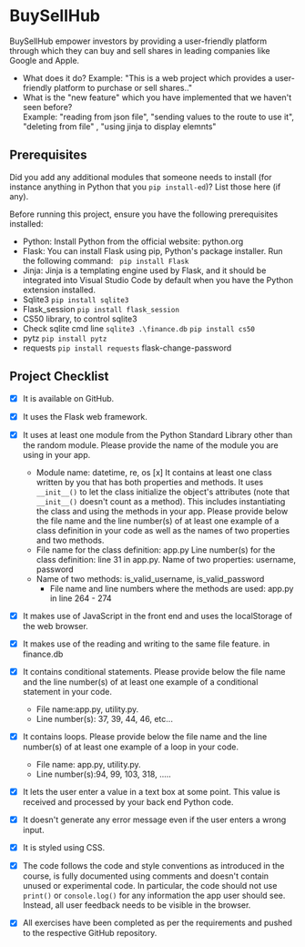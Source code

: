 # BuySellHub
BuySellHub empower investors by providing a user-friendly platform through which they can buy and sell shares in leading companies like Google and Apple.
 - What does it do? 
   Example: "This is a web project which provides a user-friendly platform to purchase or sell shares.."
- What is the "new feature" which you have implemented that we haven't seen before?  
  Example: "reading from json file",  "sending values to the route to use it", "deleting from file" , "using jinja to display elemnts"


## Prerequisites
Did you add any additional modules that someone needs to install (for instance anything in Python that you `pip install-ed`)? 
List those here (if any).

Before running this project, ensure you have the following prerequisites installed:

- Python: Install Python from the official website: python.org
- Flask: You can install Flask using pip, Python's package installer. Run the following command:
` pip install Flask`
- Jinja: Jinja is a templating engine used by Flask, and it should be integrated into Visual Studio Code by default when you have the Python extension installed.
- Sqlite3 
`pip install sqlite3`
- Flask_session
`pip install flask_session`
- CS50 library, to control sqlite3
- Check sqlite cmd line `sqlite3 .\finance.db`
`pip install cs50`
- pytz
`pip install pytz`
- requests 
`pip install requests`
flask-change-password

## Project Checklist
- [x] It is available on GitHub.
- [x] It uses the Flask web framework.
- [x] It uses at least one module from the Python Standard Library other than the random module.
  Please provide the name of the module you are using in your app. 
  - Module name: datetime, re, os
  [x] It contains at least one class written by you that has both properties and methods. It uses `__init__()` to let the class initialize the object's attributes (note that  `__init__()` doesn't count as a method). This includes instantiating the class and using the methods in your app. Please provide below the file name and the line number(s) of at least one example of a class definition in your code as well as the names of two properties and two methods.
  - File name for the class definition: app.py
   Line number(s) for the class definition: line 31 in app.py.
    Name of two properties: username, password
  - Name of two methods: is_valid_username, is_valid_password
    - File name and line numbers where the methods are used: app.py in line 264 - 274
- [x] It makes use of JavaScript in the front end and uses the localStorage of the web browser.
- [x] It makes use of the reading and writing to the same file feature. in finance.db 
- [x] It contains conditional statements. Please provide below the file name and the line number(s) of at least
  one example of a conditional statement in your code.
  - File name:app.py, utility.py.
  - Line number(s): 37, 39, 44, 46, etc...
- [x] It contains loops. Please provide below the file name and the line number(s) of at least
  one example of a loop in your code.
  - File name: app.py, utility.py.
  - Line number(s):94, 99, 103, 318, .....
- [x] It lets the user enter a value in a text box at some point.
  This value is received and processed by your back end Python code.
- [x] It doesn't generate any error message even if the user enters a wrong input.
- [x] It is styled using CSS.
- [x] The code follows the code and style conventions as introduced in the course, is fully documented using comments and doesn't contain unused or experimental code. 
  In particular, the code should not use `print()` or `console.log()` for any information the app user should see. Instead, all user feedback needs to be visible in the browser.  
- [x] All exercises have been completed as per the requirements and pushed to the respective GitHub repository.
 
